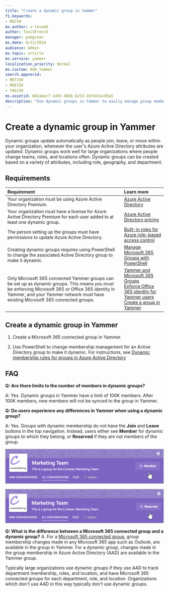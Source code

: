 ```yaml
---
title: "Create a dynamic group in Yammer"
f1.keywords:
- NOCSH
ms.author: v-tosadd
author: ToniSFrench
manager: pamgreen
ms.date: 9/23/2019
audience: Admin
ms.topic: article
ms.service: yammer
localization_priority: Normal
ms.custom: Adm_Yammer
search.appverid:
- MET150
- MOE150
- YAE150
ms.assetid: 6d2a6ec7-1d65-46bb-b253-1bf441ec80a5
description: "Use dynamic groups in Yammer to easily manage group membership through Active Directory."
---
```


# Create a dynamic group in Yammer

Dynamic groups update automatically as people join, leave, or move within your organization, whenever the user's Azure Active Directory attributes are updated. Dynamic groups work well for large organizations where people change teams, roles, and locations often. Dynamic groups can be created based on a variety of attributes, including role, geography, and department.
  
## Requirements

|**Requirement** <br/> |**Learn more** <br/> |
|:-----|:-----|
|Your organization must be using Azure Active Directory Premium.  <br/> |[Azure Active Directory](https://go.microsoft.com/fwlink/?linkId=869572) <br/> |
|Your organization must have a license for Azure Active Directory Premium for each user added to at least one dynamic group.  <br/> |[Azure Active Directory pricing](https://go.microsoft.com/fwlink/?linkId=869572) <br/> |
|The person setting up the groups must have permissions to update Azure Active Directory.  <br/> |[Built-in roles for Azure role-based access control](/azure/role-based-access-control/built-in-roles) <br/> |
|Creating dynamic groups requires using PowerShell to change the associated Active Directory group to make it dynamic.  <br/> |[Manage Microsoft 365 Groups with PowerShell](https://support.office.com/article/aeb669aa-1770-4537-9de2-a82ac11b0540) <br/> |
|Only Microsoft 365 connected Yammer groups can be set up as dynamic groups. This means you must be enforcing Microsoft 365 or Office 365 identity in Yammer, and your Yammer network must have existing Microsoft 365 connected groups.  <br/> |[Yammer and Microsoft 365 Groups](yammer-and-office-365-groups.md) <br/> [Enforce Office 365 identity for Yammer users](../configure-your-yammer-network/enforce-office-365-identity.md) <br/> [Create a group in Yammer](https://support.office.com/article/b407af4f-9a58-4b12-b43e-afbb1b07c889) <br/> |

## Create a dynamic group in Yammer

1. Create a Microsoft 365 connected group in Yammer.

2. Use PowerShell to change membership management for an Active Directory group to make it dynamic. For instructions, see [Dynamic membership rules for groups in Azure Active Directory](/azure/active-directory/enterprise-users/groups-dynamic-membership)

## FAQ

 **Q: Are there limits to the number of members in dynamic groups?**
  
A: Yes. Dynamic groups in Yammer have a limit of 100K members. After 100K members, new members will not be synced to the group in Yammer.
  
 **Q: Do users experience any differences in Yammer when using a dynamic group?**
  
A: Yes. Groups with dynamic membership do not have the **Join** and **Leave** buttons in the top navigation. Instead, users either see **Member** for dynamic groups to which they belong, or **Reserved** if they are not members of the group.
  
![Top navigation for dynamic groups that you are a member of.](../media/9d0bb1db-2575-4bb9-bd02-869a05a7cc89.png)
  
![Top navigation for dynamic groups that you are not a member of.](../media/d1d48f64-896e-466d-96f8-007f36188991.png)

**Q: What is the difference between a Microsoft 365 connected group and a dynamic group?**
A. For a [Microsoft 365 connected group](yammer-and-office-365-groups.md), group membership changes made in any Microsoft 365 app such as Outlook, are available in the group in Yammer. For a dynamic group, changes made in the group membership in Azure Active Directory (AAD) are available in the Yammer group.

Typically large organizations use dynamic groups if they use AAD to track department membership, roles, and location, and have Microsoft 365 connected groups for each department, role, and location. Organizations which don't use AAD in this way typically don't use dynamic groups.